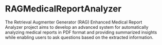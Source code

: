 # RAGMedicalReportAnalyzer
The Retrieval Augmenter Generator (RAG) Enhanced Medical Report Analyzer project aims to develop an advanced system for automatically analyzing medical reports in PDF format and providing summarized insights while enabling users to ask questions based on the extracted information. 
